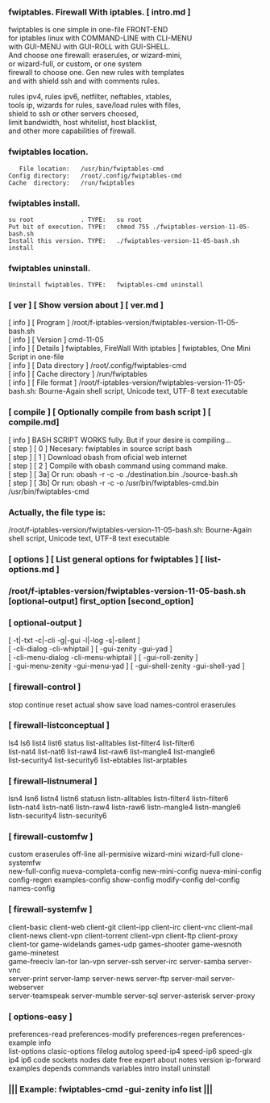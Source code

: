  
###  fwiptables. Firewall With iptables.   [ intro.md ] 
  
   fwiptables is one simple in one-file FRONT-END                       
   for iptables linux with COMMAND-LINE with CLI-MENU                   
   with GUI-MENU with GUI-ROLL with GUI-SHELL.                          
   And choose one firewall: eraserules, or wizard-mini,                 
   or wizard-full, or custom, or one system                             
   firewall to choose one. Gen new rules with templates                 
   and with shield ssh and with comments rules.                         
  
   rules ipv4, rules ipv6, netfilter, neftables, xtables,               
   tools ip, wizards for rules, save/load rules with files,             
   shield to ssh or other servers choosed,                              
   limit bandwidth, host whitelist, host blacklist,                     
   and other more capabilities of firewall.                             
  
###   fwiptables location.                                               
  
       File location:   /usr/bin/fwiptables-cmd    
    Config directory:   /root/.config/fwiptables-cmd                     
    Cache  directory:   /run/fwiptables                    
  
###  fwiptables install.                                     
  
    su root             . TYPE:   su root                   
    Put bit of execution. TYPE:   chmod 755 ./fwiptables-version-11-05-bash.sh 
    Install this version. TYPE:   ./fwiptables-version-11-05-bash.sh install   
  
###  fwiptables uninstall.                                   
  
    Uninstall fwiptables. TYPE:   fwiptables-cmd uninstall     
  
###  [ ver ] [ Show version about ] [ ver.md ]       
   [ info ] [ Program ] /root/f-iptables-version/fwiptables-version-11-05-bash.sh      
   [ info ] [ Version ] cmd-11-05       
   [ info ] [ Details ] fwiptables, FireWall With iptables | fwiptables, One Mini Script in one-file  
   [ info ] [ Data directory  ] /root/.config/fwiptables-cmd                       
   [ info ] [ Cache directory ] /run/fwiptables                      
   [ info ] [ File format     ] /root/f-iptables-version/fwiptables-version-11-05-bash.sh: Bourne-Again shell script, Unicode text, UTF-8 text executable      
###  [ compile ] [  Optionally compile from bash script ] [ compile.md]    
   [ info ] BASH SCRIPT WORKS fully. But if your desire is compiling...                       
   [ step ] [ 0 ] Necesary: fwiptables in source script bash                                  
   [ step ] [ 1 ] Download obash from oficial web internet                                    
   [ step ] [ 2 ] Compile with obash command using command make.                              
   [ step ] [ 3a] Or run: obash -r -c -o ./destination.bin ./source-bash.sh                   
   [ step ] [ 3b] Or run: obash -r -c -o /usr/bin/fwiptables-cmd.bin /usr/bin/fwiptables-cmd  
###  Actually, the file type is:  
/root/f-iptables-version/fwiptables-version-11-05-bash.sh: Bourne-Again shell script, Unicode text, UTF-8 text executable
###  [ options ] [ List general options for fwiptables ] [ list-options.md ]
###  /root/f-iptables-version/fwiptables-version-11-05-bash.sh [optional-output] first_option [second_option]   
###   [ optional-output ]                                                                
   [ -t|-txt -c|-cli -g|-gui -l|-log -s|-silent ]                                       
   [ -cli-dialog -cli-whiptail ] [ -gui-zenity -gui-yad ]                               
   [ -cli-menu-dialog -cli-menu-whiptail ] [ -gui-roll-zenity ]                         
   [ -gui-menu-zenity -gui-menu-yad ] [ -gui-shell-zenity -gui-shell-yad ]              
###   [ firewall-control ]                                                               
   stop continue reset actual show save load names-control eraserules                   
###   [ firewall-listconceptual ]                                                        
   ls4 ls6 list4 list6 status list-alltables list-filter4 list-filter6                  
   list-nat4 list-nat6 list-raw4 list-raw6 list-mangle4 list-mangle6                    
   list-security4 list-security6 list-ebtables list-arptables                           
###   [ firewall-listnumeral ]                                                           
   lsn4 lsn6 listn4 listn6 statusn listn-alltables listn-filter4 listn-filter6          
   listn-nat4 listn-nat6 listn-raw4 listn-raw6 listn-mangle4 listn-mangle6              
   listn-security4 listn-security6                                                      
###   [ firewall-customfw ]                                                              
   custom eraserules off-line all-permisive wizard-mini wizard-full clone-systemfw      
   new-full-config nueva-completa-config new-mini-config nueva-mini-config              
   config-regen examples-config show-config modify-config del-config names-config       
###   [ firewall-systemfw ]                                                              
   client-basic client-web client-git client-ipp client-irc client-vnc client-mail      
   client-news client-vpn client-torrent client-vpn client-ftp client-proxy             
   client-tor game-widelands games-udp games-shooter game-wesnoth game-minetest         
   game-freeciv lan-tor lan-vpn server-ssh server-irc server-samba server-vnc           
   server-print server-lamp server-news server-ftp server-mail server-webserver         
   server-teamspeak server-mumble server-sql server-asterisk server-proxy               
###   [ options-easy ]                                                                   
   preferences-read preferences-modify preferences-regen preferences-example info       
   list-options clasic-options filelog autolog speed-ip4 speed-ip6 speed-glx            
   ip4 ip6 code sockets nodes date free expert about notes version ip-forward           
   examples depends commands variables intro install uninstall                          
###             ||| Example: fwiptables-cmd -gui-zenity info list |||                    
